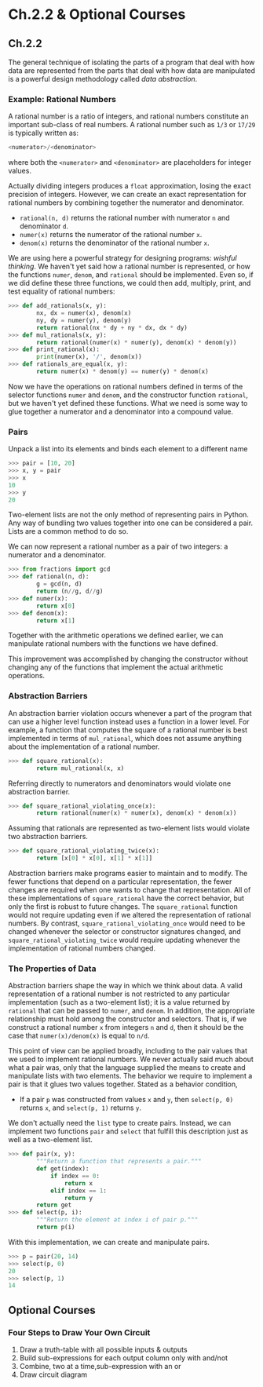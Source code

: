 # Ch.2.2 & Optional Courses

## Ch.2.2

The general technique of isolating the parts of a program that deal with how data are represented from the parts that deal with how data are manipulated is a powerful design methodology called *data abstraction*.

### Example: Rational Numbers

A rational number is a ratio of integers, and rational numbers constitute an important sub-class of real numbers. A rational number such as `1/3` or `17/29` is typically written as:

```python
<numerator>/<denominator>
```

where both the `<numerator>` and `<denominator>` are placeholders for integer values.

Actually dividing integers produces a `float` approximation, losing the exact precision of integers. However, we can create an exact representation for rational numbers by combining together the numerator and denominator.

- `rational(n, d)` returns the rational number with numerator `n` and denominator `d`.
- `numer(x)` returns the numerator of the rational number `x`.
- `denom(x)` returns the denominator of the rational number `x`.

We are using here a powerful strategy for designing programs: *wishful thinking*. We haven't yet said how a rational number is represented, or how the functions `numer`, `denom`, and `rational` should be implemented. Even so, if we did define these three functions, we could then add, multiply, print, and test equality of rational numbers:

```python
>>> def add_rationals(x, y):
        nx, dx = numer(x), denom(x)
        ny, dy = numer(y), denom(y)
        return rational(nx * dy + ny * dx, dx * dy)
>>> def mul_rationals(x, y):
        return rational(numer(x) * numer(y), denom(x) * denom(y))
>>> def print_rational(x):
        print(numer(x), '/', denom(x))
>>> def rationals_are_equal(x, y):
        return numer(x) * denom(y) == numer(y) * denom(x)
```

Now we have the operations on rational numbers defined in terms of the selector functions `numer` and `denom`, and the constructor function `rational`, but we haven't yet defined these functions. What we need is some way to glue together a numerator and a denominator into a compound value.

### Pairs

Unpack a list into its elements and binds each element to a different name

```python
>>> pair = [10, 20]
>>> x, y = pair
>>> x
10
>>> y
20
```

Two-element lists are not the only method of representing pairs in Python. Any way of bundling two values together into one can be considered a pair. Lists are a common method to do so.

We can now represent a rational number as a pair of two integers: a numerator and a denominator.

```python
>>> from fractions import gcd
>>> def rational(n, d):
        g = gcd(n, d)
        return (n//g, d//g)
>>> def numer(x):
        return x[0]
>>> def denom(x):
        return x[1]
```

Together with the arithmetic operations we defined earlier, we can manipulate rational numbers with the functions we have defined.

This improvement was accomplished by changing the constructor without changing any of the functions that implement the actual arithmetic operations.

### Abstraction Barriers

An abstraction barrier violation occurs whenever a part of the program that can use a higher level function instead uses a function in a lower level. For example, a function that computes the square of a rational number is best implemented in terms of `mul_rational`, which does not assume anything about the implementation of a rational number.

```python
>>> def square_rational(x):
        return mul_rational(x, x)
```

Referring directly to numerators and denominators would violate one abstraction barrier.

```python
>>> def square_rational_violating_once(x):
        return rational(numer(x) * numer(x), denom(x) * denom(x))
```

Assuming that rationals are represented as two-element lists would violate two abstraction barriers.

```python
>>> def square_rational_violating_twice(x):
        return [x[0] * x[0], x[1] * x[1]]
```

Abstraction barriers make programs easier to maintain and to modify. The fewer functions that depend on a particular representation, the fewer changes are required when one wants to change that representation. All of these implementations of `square_rational` have the correct behavior, but only the first is robust to future changes. The `square_rational` function would not require updating even if we altered the representation of rational numbers. By contrast, `square_rational_violating_once` would need to be changed whenever the selector or constructor signatures changed, and `square_rational_violating_twice` would require updating whenever the implementation of rational numbers changed.

### The Properties of Data

Abstraction barriers shape the way in which we think about data. A valid representation of a rational number is not restricted to any particular implementation (such as a two-element list); it is a value returned by `rational` that can be passed to `numer`, and `denom`. In addition, the appropriate relationship must hold among the constructor and selectors. That is, if we construct a rational number `x` from integers `n` and `d`, then it should be the case that `numer(x)/denom(x)` is equal to `n/d`.

This point of view can be applied broadly, including to the pair values that we used to implement rational numbers. We never actually said much about what a pair was, only that the language supplied the means to create and manipulate lists with two elements. The behavior we require to implement a pair is that it glues two values together. Stated as a behavior condition,

- If a pair `p` was constructed from values `x` and `y`, then `select(p, 0)` returns `x`, and `select(p, 1)` returns `y`.

We don't actually need the `list` type to create pairs. Instead, we can implement two functions `pair` and `select` that fulfill this description just as well as a two-element list.

```python
>>> def pair(x, y):
        """Return a function that represents a pair."""
        def get(index):
            if index == 0:
                return x
            elif index == 1:
                return y
        return get
>>> def select(p, i):
        """Return the element at index i of pair p."""
        return p(i)
```

With this implementation, we can create and manipulate pairs.

```python
>>> p = pair(20, 14)
>>> select(p, 0)
20
>>> select(p, 1)
14
```

## Optional Courses

### Four Steps to Draw Your Own Circuit

1. Draw a truth-table with all possible inputs & outputs
2. Build sub-expressions for each output column only with and/not
3. Combine, two at a time,sub-expression with an or
4. Draw circuit diagram
